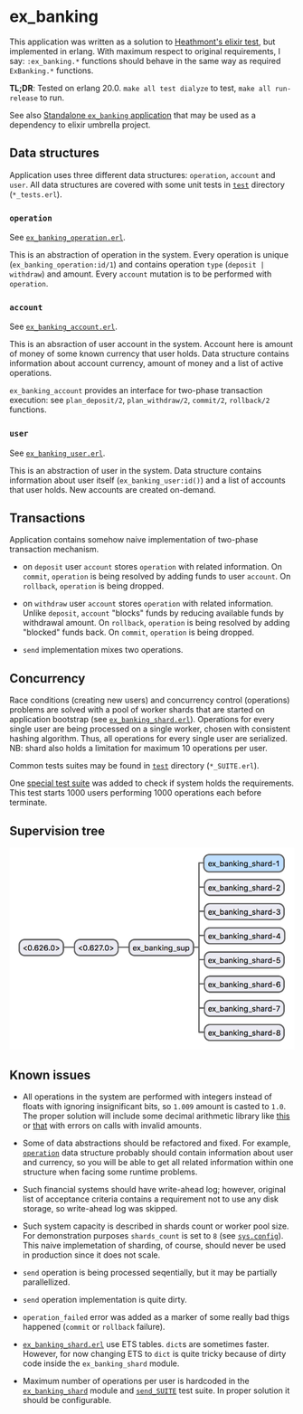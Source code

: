 # ex_banking

This application was written as a solution to [Heathmont's elixir test](https://github.com/heathmont/elixir-test), but implemented in erlang. With maximum respect to original requirements, I say: `:ex_banking.*` functions should behave in the same way as required `ExBanking.*` functions.

**TL;DR**: Tested on erlang 20.0. `make all test dialyze` to test, `make all run-release` to run.

See also [Standalone `ex_banking` application](https://github.com/shizzard/ex_banking_erl) that may be used as a dependency to elixir umbrella project.

## Data structures

Application uses three different data structures: `operation`, `account` and `user`. All data structures are covered with some unit tests in [`test`](apps/ex_banking/test) directory (`*_tests.erl`).

### `operation`

See [`ex_banking_operation.erl`](apps/ex_banking/src/datastructures/ex_banking_operation.erl).

This is an abstraction of operation in the system. Every operation is unique (`ex_banking_operation:id/1`) and contains operation `type` (`deposit | withdraw`) and amount. Every `account` mutation is to be performed with `operation`.

### `account`

See [`ex_banking_account.erl`](apps/ex_banking/src/datastructures/ex_banking_account.erl).

This is an absraction of user account in the system. Account here is amount of money of some known currency that user holds. Data structure contains information about account currency, amount of money and a list of active operations.

`ex_banking_account` provides an interface for two-phase transaction execution: see `plan_deposit/2`, `plan_withdraw/2`, `commit/2`, `rollback/2` functions.

### `user`

See [`ex_banking_user.erl`](apps/ex_banking/src/datastructures/ex_banking_user.erl).

This is an abstraction of user in the system. Data structure contains information about user itself (`ex_banking_user:id()`) and a list of accounts that user holds. New accounts are created on-demand.

## Transactions

Application contains somehow naive implementation of two-phase transaction mechanism.

* on `deposit` user `account` stores `operation` with related information. On `commit`, `operation` is being resolved by adding funds to user `account`. On `rollback`, `operation` is being dropped.

* on `withdraw` user `account` stores `operation` with related information. Unlike `deposit`, `account` "blocks" funds by reducing available funds by withdrawal amount. On `rollback`, `operation` is being resolved by adding "blocked" funds back. On `commit`, `operation` is being dropped.

* `send` implementation mixes two operations.

## Concurrency

Race conditions (creating new users) and concurrency control (operations) problems are solved with a pool of worker shards that are started on application bootstrap (see [`ex_banking_shard.erl`](apps/ex_banking/src/ex_banking_shard.erl)). Operations for every single user are being processed on a single worker, chosen with consistent hashing algorithm. Thus, all operations for every single user are serialized. NB: shard also holds a limitation for maximum 10 operations per user.

Common tests suites may be found in [`test`](apps/ex_banking/test) directory (`*_SUITE.erl`).

One [special test suite](apps/ex_banking/test/concurrent_SUITE.erl) was added to check if system holds the requirements. This test starts 1000 users performing 1000 operations each before terminate.

## Supervision tree

![Process tree](ex_banking_process_tree.png)

## Known issues

* All operations in the system are performed with integers instead of floats with ignoring insignificant bits, so `1.009` amount is casted to `1.0`. The proper solution will include some decimal arithmetic library like [this](https://github.com/tim/erlang-decimal) or [that](https://github.com/egobrain/decimal) with errors on calls with invalid amounts.

* Some of data abstractions should be refactored and fixed. For example, [`operation`](apps/ex_banking/src/datastructures/ex_banking_operation.erl) data structure probably should contain information about user and currency, so you will be able to get all related information within one structure when facing some runtime problems.

* Such financial systems should have write-ahead log; however, original list of acceptance criteria contains a requirement not to use any disk storage, so write-ahead log was skipped.

* Such system capacity is described in shards count or worker pool size. For demonstration purposes `shards_count` is set to `8` (see [`sys.config`](config/sys.config)). This naive implemetation of sharding, of course, should never be used in production since it does not scale.

* `send` operation is being processed seqentially, but it may be partially parallellized.

* `send` operation implementation is quite dirty.

* `operation_failed` error was added as a marker of some really bad thigs happened (`commit` or `rollback` failure).

* [`ex_banking_shard.erl`](apps/ex_banking/src/ex_banking_shard.erl) use ETS tables. `dict`s are sometimes faster. However, for now changing ETS to `dict` is quite tricky because of dirty code inside the `ex_banking_shard` module.

* Maximum number of operations per user is hardcoded in the [`ex_banking_shard`](apps/ex_banking/src/ex_banking_shard.erl) module and [`send_SUITE`](apps/ex_banking/test/send_SUITE.erl) test suite. In proper solution it should be configurable.
